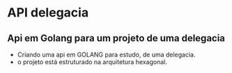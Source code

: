 # API delegacia

## Api em Golang para um projeto de uma delegacia

- Criando uma api em GOLANG para estudo, de uma delegacia. 
- o projeto está estruturado na arquitetura hexagonal.
